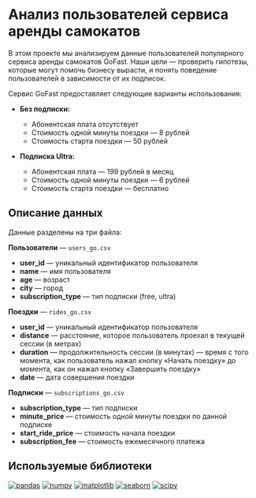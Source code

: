# Анализ пользователей сервиса аренды самокатов

В этом проекте мы анализируем данные пользователей популярного сервиса аренды самокатов GoFast. Наши цели — проверить гипотезы, которые могут помочь бизнесу вырасти, и понять поведение пользователей в зависимости от их подписок.

Сервис GoFast предоставляет следующие варианты использования:

* **Без подписки:**
  * Абонентская плата отсутствует
  * Стоимость одной минуты поездки — 8 рублей
  * Стоимость старта поездки — 50 рублей

* **Подписка Ultra:**
  * Абонентская плата — 199 рублей в месяц
  * Стоимость одной минуты поездки — 6 рублей
  * Стоимость старта поездки — бесплатно

## Описание данных

Данные разделены на три файла:

**Пользователи** — `users_go.csv`
* **user_id** — уникальный идентификатор пользователя
* **name** — имя пользователя
* **age** — возраст
* **city** — город
* **subscription_type** — тип подписки (free, ultra)

**Поездки** — `rides_go.csv`
* **user_id** — уникальный идентификатор пользователя
* **distance** — расстояние, которое пользователь проехал в текущей сессии (в метрах)
* **duration** — продолжительность сессии (в минутах) — время с того момента, как пользователь нажал кнопку «Начать поездку» до момента, как он нажал кнопку «Завершить поездку»
* **date** — дата совершения поездки

**Подписки** — `subscriptions_go.csv`
* **subscription_type** — тип подписки
* **minute_price** — стоимость одной минуты поездки по данной подписке
* **start_ride_price** — стоимость начала поездки
* **subscription_fee** — стоимость ежемесячного платежа

## Используемые библиотеки

[![pandas](https://img.shields.io/badge/pandas-1.3.3-blue)](https://pandas.pydata.org/)
[![numpy](https://img.shields.io/badge/numpy-1.21.2-orange)](https://numpy.org/)
[![matplotlib](https://img.shields.io/badge/matplotlib-3.4.3-blue)](https://matplotlib.org/)
[![seaborn](https://img.shields.io/badge/seaborn-0.11.2-orange)](https://seaborn.pydata.org/)
[![scipy](https://img.shields.io/badge/scipy-1.7.1-green)](https://scipy.org/)
